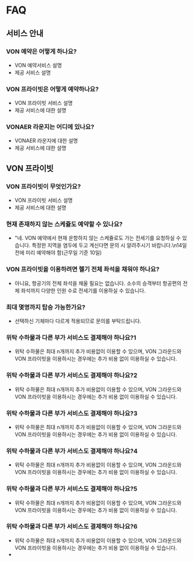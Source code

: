 # FAQ

## 서비스 안내

### VON 예약은 어떻게 하나요?

- VON 예약서비스 설명
- 제공 서비스 설명

### VON 프라이빗은 어떻게 예약하나요?

- VON 프라이빗 서비스 설명
- 제공 서비스에 대한 설명

### VONAER 라운지는 어디에 있나요?

- VONAER 라운지에 대한 설명
- 제공 서비스에 대한 설명

## VON 프라이빗

### VON 프라이빗이 무엇인가요?

- VON 프라이빗 서비스 설명
- 제공 서비스에 대한 설명

### 현재 존재하지 않는 스케쥴도 예약할 수 있나요?

- "네. VON 예약에서 현재 운항하지 않는 스케쥴로도 가는 전세기를 요청하실 수 있습니다. 특정한 지역을 염두에 두고 계신다면 문의 시 알려주시기 바랍니다.\n14일 전에 미리 예약해야 함(근무일 기준 10일)

### VON 프라이빗을 이용하려면 헬기 전체 좌석을 채워야 하나요?

- 아니요, 항공기의 전체 좌석을 채울 필요는 없습니다. 소수의 승객부터 항공편의 전체 좌석까지 다양한 인원 수로 전세기를 이용하실 수 있습니다.

### 최대 몇명까지 탑승 가능한가요?

- 선택하신 기체마다 다르게 적용되므로 문의를 부탁드립니다.

### 위탁 수하물과 다른 부가 서비스도 결제해야 하나요?1

- 위탁 수하물은 최대 n개까지 추가 비용없이 이용할 수 있으며, VON 그라운드와 VON 프라이빗을 이용하시는 경우에는 추가 비용 없이 이용하실 수 있습니다.

### 위탁 수하물과 다른 부가 서비스도 결제해야 하나요?2

- 위탁 수하물은 최대 n개까지 추가 비용없이 이용할 수 있으며, VON 그라운드와 VON 프라이빗을 이용하시는 경우에는 추가 비용 없이 이용하실 수 있습니다.

### 위탁 수하물과 다른 부가 서비스도 결제해야 하나요?3

- 위탁 수하물은 최대 n개까지 추가 비용없이 이용할 수 있으며, VON 그라운드와 VON 프라이빗을 이용하시는 경우에는 추가 비용 없이 이용하실 수 있습니다.

### 위탁 수하물과 다른 부가 서비스도 결제해야 하나요?4

- 위탁 수하물은 최대 n개까지 추가 비용없이 이용할 수 있으며, VON 그라운드와 VON 프라이빗을 이용하시는 경우에는 추가 비용 없이 이용하실 수 있습니다.

### 위탁 수하물과 다른 부가 서비스도 결제해야 하나요?5

- 위탁 수하물은 최대 n개까지 추가 비용없이 이용할 수 있으며, VON 그라운드와 VON 프라이빗을 이용하시는 경우에는 추가 비용 없이 이용하실 수 있습니다.

### 위탁 수하물과 다른 부가 서비스도 결제해야 하나요?6

- 위탁 수하물은 최대 n개까지 추가 비용없이 이용할 수 있으며, VON 그라운드와 VON 프라이빗을 이용하시는 경우에는 추가 비용 없이 이용하실 수 있습니다.
-
